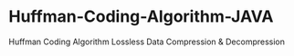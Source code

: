 # Huffman-Coding-Algorithm-JAVA
Huffman Coding Algorithm Lossless Data Compression &amp; Decompression
